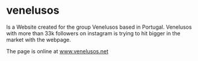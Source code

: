 # venelusos

Is a Website created for the group Venelusos based in Portugal. 
Venelusos with more than 33k followers on instagram is trying to hit bigger in the market with the webpage. 

The page is online at www.venelusos.net
